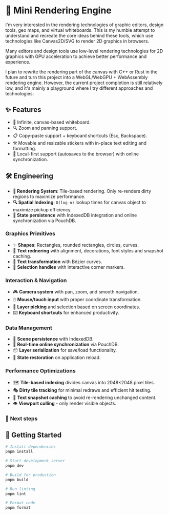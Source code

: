 # 🎨 Mini Rendering Engine

I'm very interested in the rendering technologies of graphic editors, design tools, geo maps, and virtual whiteboards. This is my humble attempt to understand and recreate the core ideas behind these tools, which use technologies like Canvas2D/SVG to render 2D graphics in browsers.

Many editors and design tools use low-level rendering technologies for 2D graphics with GPU acceleration to achieve better performance and experience.

I plan to rewrite the rendering part of the canvas with C++ or Rust in the future and turn this project into a WebGL/WebGPU + WebAssembly rendering engine. However, the current project completion is still relatively low, and it's mainly a playground where I try different approaches and technologies:

## ✨ **Features**

- 🎨&nbsp;Infinite, canvas-based whiteboard.
- 🔍&nbsp;Zoom and panning support.
- 📋&nbsp;Copy-paste support + keyboard shortcuts (Esc, Backspace).
- ⚒️&nbsp;Movable and resizable stickers with in-place text editing and formatting.
- 💾&nbsp;Local-first support (autosaves to the browser) with online synchronization.

## 🛠️ **Engineering**

- **🎨&nbsp;Rendering System**: Tile-based rendering. Only re-renders dirty regions to maximize performance.
- **🔍&nbsp;Spatial Indexing**: `O(log n)` lookup times for canvas object to maximize pickup efficiency.
- **💾&nbsp;State persistence** with IndexedDB integration and online synchronization via PouchDB.

### Graphics Primitives

- ✨ **Shapes**: Rectangles, rounded rectangles, circles, curves.
- 📝 **Text rednering** with alignment, decorations, font styles and snapshot caching.
- 📝 **Text transformation** with Bézier curves.
- 🎯 **Selection handles** with interactive corner markers.

### Interaction & Navigation

- 🎮 **Camera system** with pan, zoom, and smooth navigation.
- 🖱️ **Mouse/touch input** with proper coordinate transformation.
- 🎯 **Layer picking** and selection based on screen coordinates.
- ⌨️ **Keyboard shortcuts** for enhanced productivity.

### Data Management

- 💾 **Scene persistence** with IndexedDB.
- 🔄 **Real-time online synchronization** via PouchDB.
- 📦 **Layer serialization** for save/load functionality.
- 🔄 **State restoration** on application reload.

### Performance Optimizations

- 🗺️ **Tile-based indexing** divides canvas into 2048×2048 pixel tiles.
- 🎭 **Dirty tile tracking** for minimal redraws and efficient hit testing.
- 💾 **Text snapshot caching** to avoid re-rendering unchanged content.
- 👁️ **Viewport culling** - only render visible objects.

### 🚀 **Next steps**

## 🚦 **Getting Started**

```bash
# Install dependencies
pnpm install

# Start development server
pnpm dev

# Build for production
pnpm build

# Run linting
pnpm lint

# Format code
pnpm format
```
